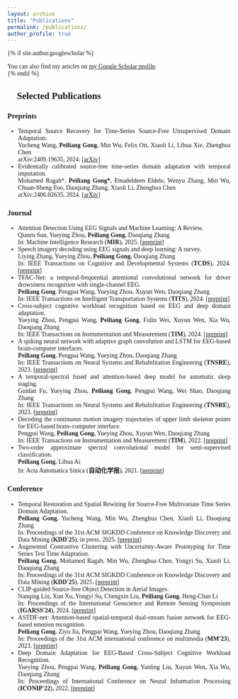 ```yaml
---
layout: archive
title: "Publications"
permalink: /publications/
author_profile: true
---
```


<div style="font-family: 'Times New Roman', serif; text-align: justify;">
  
{% if site.author.googlescholar %}
  <div class="wordwrap">You can also find my articles on <a href="{{site.author.googlescholar}}">my Google Scholar profile</a>.</div>
{% endif %}

<h2>📝 Selected Publications</h2>

<h3>Preprints</h3>

<ul style="list-style-type:disc">
<li>Temporal Source Recovery for Time-Series Source-Free Unsupervised Domain Adaptation.<br>Yucheng Wang, <b>Peiliang Gong</b>, Min Wu, Felix Ott, Xiaoli Li, Lihua Xie, Zhenghua Chen<br> arXiv:2409.19635, 2024. [<a href="https://arxiv.org/abs/2409.19635">arXiv</a>]
</li>
  
<li>Evidentially calibrated source-free time-series domain adaptation with temporal imputation.<br>Mohamed Ragab*, <b>Peiliang Gong*</b>, Emadeldeen Eldele, Wenyu Zhang, Min Wu, Chuan-Sheng Foo, Daoqiang Zhang, Xiaoli Li, Zhenghua Chen<br> arXiv:2406.02635, 2024. [<a href="https://arxiv.org/abs/2406.02635">arXiv</a>]
</li>
</ul>


<h3>Journal</h3>

<ul style="list-style-type:disc">
  <li>Attention Detection Using EEG Signals and Machine Learning: A Review.<br>Qianru Sun, Yueying Zhou, <b>Peiliang Gong</b>, Daoqiang Zhang<br>In: Machine Intelligence Research (<strong>MIR</strong>), 2025. [<a href="https://link.springer.com/article/10.1007/s11633-024-1492-6">preprint</a>]
  </li>

  <li>Speech imagery decoding using EEG signals and deep learning: A survey.<br>Liying Zhang, Yueying Zhou, <b>Peiliang Gong</b>, Daoqiang Zhang<br>In: IEEE Transactions on Cognitive and Developmental Systems (<strong>TCDS</strong>), 2024. [<a href="https://ieeexplore.ieee.org/abstract/document/10605127/">preprint</a>]
  </li>

  <li>TFAC-Net: a temporal-frequential attentional convolutional network for driver drowsiness recognition with single-channel EEG.<br><b>Peiliang Gong</b>, Pengpai Wang, Yueying Zhou, Xuyun Wen, Daoqiang Zhang<br>In: IEEE Transactions on Intelligent Transportation Systems (<strong>TITS</strong>), 2024. [<a href="https://ieeexplore.ieee.org/abstract/document/10533850/">preprint</a>]
  </li>
  
  <li>Cross-subject cognitive workload recognition based on EEG and deep domain adaptation.<br>Yueying Zhou, Pengpai Wang, <b>Peiliang Gong</b>, Fulin Wei, Xuyun Wen, Xia Wu, Daoqiang Zhang<br>In: IEEE Transactions on Instrumentation and Measurement (<strong>TIM</strong>), 2024. [<a href="https://ieeexplore.ieee.org/abstract/document/10163950/">preprint</a>]
  </li>

  <li>A spiking neural network with adaptive graph convolution and LSTM for EEG-based brain-computer interfaces.<br><b>Peiliang Gong</b>, Pengpai Wang, Yueying Zhou, Daoqiang Zhang<br>In: IEEE Transactions on Neural Systems and Rehabilitation Engineering (<strong>TNSRE</strong>), 2023. [<a href="https://ieeexplore.ieee.org/abstract/document/10049464">preprint</a>]
  </li>
  
  <li>A temporal-spectral fused and attention-based deep model for automatic sleep staging.<br>Guidan Fu, Yueying Zhou, <b>Peiliang Gong</b>, Pengpai Wang, Wei Shao, Daoqiang Zhang<br>In: IEEE Transactions on Neural Systems and Rehabilitation Engineering (<strong>TNSRE</strong>), 2023. [<a href="https://ieeexplore.ieee.org/abstract/document/10024753">preprint</a>]
  </li>

  <li>Decoding the continuous motion imagery trajectories of upper limb skeleton points for EEG-based brain–computer interface.<br>Pengpai Wang, <b>Peiliang Gong</b>, Yueying Zhou, Xuyun Wen, Daoqiang Zhang<br>In: IEEE Transactions on Instrumentation and Measurement (<strong>TIM</strong>), 2022. [<a href="https://ieeexplore.ieee.org/abstract/document/9964307/">preprint</a>]
  </li>

  <li>Two-order approximate spectral convolutional model for semi-supervised classification.<br><b>Peiliang Gong</b>, Lihua Ai<br>In: Acta Automatica Sinica (<strong>自动化学报</strong>), 2021. [<a href="http://www.aas.net.cn/cn/article/doi/10.16383/j.aas.c200040">preprint</a>]
  </li>
</ul>


<h3>Conference</h3>

<ul style="list-style-type:disc">
  <li>Temporal Restoration and Spatial Rewiring for Source-Free Multivariate Time Series Domain Adaptation.<br><b>Peiliang Gong</b>, Yucheng Wang, Min Wu, Zhenghua Chen, Xiaoli Li, Daoqiang Zhang<br>In: Proceedings of the 31st ACM SIGKDD Conference on Knowledge Discovery and Data Mining (<strong>KDD'25</strong>), in press, 2025. [<a href="https://arxiv.org/abs/2505.21525">preprint</a>]
  </li>

  <li>Augmented Contrastive Clustering with Uncertainty-Aware Prototyping for Time Series Test Time Adaptation.<br><b>Peiliang Gong</b>, Mohamed Ragab, Min Wu, Zhenghua Chen, Yongyi Su, Xiaoli Li, Daoqiang Zhang<br>In: Proceedings of the 31st ACM SIGKDD Conference on Knowledge Discovery and Data Mining (<strong>KDD'25</strong>), 2025. [<a href="https://dl.acm.org/doi/10.1145/3690624.3709239">preprint</a>]
  </li>

  <li>CLIP-guided Source-free Object Detection in Aerial Images.<br>Nanqing Liu, Xun Xu, Yongyi Su, Chengxin Liu, <b>Peiliang Gong</b>, Heng-Chao Li<br>In: Proceedings of the International Geoscience and Remote Sensing Symposium (<strong>IGARSS'24</strong>), 2024. [<a href="https://ieeexplore.ieee.org/abstract/document/10642376/">preprint</a>]
  </li>

  <li>ASTDF-net: Attention-based spatial-temporal dual-stream fusion network for EEG-based emotion recognition.<br><b>Peiliang Gong</b>, Ziyu Jia, Pengpai Wang, Yueying Zhou, Daoqiang Zhang<br>In: Proceedings of the 31st ACM international conference on multimedia (<strong>MM'23</strong>), 2023. [<a href="https://dl.acm.org/doi/abs/10.1145/3581783.3612208">preprint</a>]
  </li>

  <li>Deep Domain Adaptation for EEG-Based Cross-Subject Cognitive Workload Recognition.<br>Yueying Zhou, Pengpai Wang, <b>Peiliang Gong</b>, Yanling Liu, Xuyun Wen, Xia Wu, Daoqiang Zhang<br>In: Proceedings of International Conference on Neural Information Processing (<strong>ICONIP'22</strong>), 2022. [<a href="https://link.springer.com/chapter/10.1007/978-981-99-1642-9_20">preprint</a>]
  </li>
</ul>
</div>

